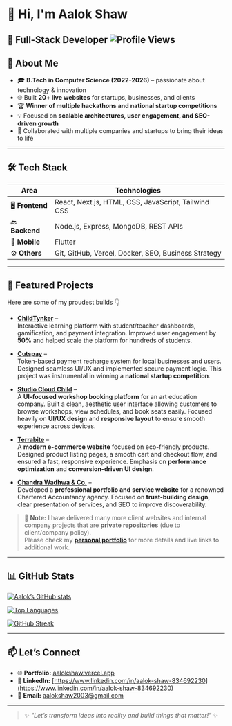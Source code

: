 <!--
  Welcome to my GitHub profile!
-->

# 👋 Hi, I'm Aalok Shaw  
🚀 Full-Stack Developer 
![Profile Views](https://komarev.com/ghpvc/?username=shawaalok2003&label=Profile%20Views&color=0e75b6&style=flat)
---

## 🚀 About Me

- 🎓 **B.Tech in Computer Science (2022-2026)** – passionate about technology & innovation  
- 🌐 Built **20+ live websites** for startups, businesses, and clients  
- 🏆 **Winner of multiple hackathons and national startup competitions**  
- 💡 Focused on **scalable architectures, user engagement, and SEO-driven growth**  
- 🤝 Collaborated with multiple companies and startups to bring their ideas to life  

---

## 🛠️ Tech Stack

| Area | Technologies |
|---|---------------|
| 🖥️ **Frontend** | React, Next.js, HTML, CSS, JavaScript, Tailwind CSS |
| 🔙 **Backend** | Node.js, Express, MongoDB, REST APIs |
| 📱 **Mobile** | Flutter |
| ⚙️ **Others** | Git, GitHub, Vercel, Docker, SEO, Business Strategy |

---

## 📂 Featured Projects

Here are some of my proudest builds 👇  

- **[ChildTynker](https://childtynker.com)** –  
  Interactive learning platform with student/teacher dashboards, gamification, and payment integration. Improved user engagement by **50%** and helped scale the platform for hundreds of students.  

- **[Cutspay](https://cutspay.com)** –  
  Token-based payment recharge system for local businesses and users. Designed seamless UI/UX and implemented secure payment logic. This project was instrumental in winning a **national startup competition**.  

- **[Studio Cloud Child](https://studiocloudchild.vercel.app)** –  
  A **UI-focused workshop booking platform** for an art education company. Built a clean, aesthetic user interface allowing customers to browse workshops, view schedules, and book seats easily. Focused heavily on **UI/UX design** and **responsive layout** to ensure smooth experience across devices.  

- **[Terrabite](https://terrabite-o5ec.vercel.app)** –  
  A **modern e-commerce website** focused on eco-friendly products. Designed product listing pages, a smooth cart and checkout flow, and ensured a fast, responsive experience. Emphasis on **performance optimization** and **conversion-driven UI design**.  

- **[Chandra Wadhwa & Co.](https://chandra-wadhwa.vercel.app/)** –  
  Developed a **professional portfolio and service website** for a renowned Chartered Accountancy agency. Focused on **trust-building design**, clear presentation of services, and SEO to improve discoverability.  

> 💼 **Note:** I have delivered many more client websites and internal company projects that are **private repositories** (due to client/company policy).  
> Please check my **[personal portfolio](https://aalokshaw.vercel.app)** for more details and live links to additional work.  

---

## 📊 GitHub Stats

[![Aalok’s GitHub stats](https://github-readme-stats.vercel.app/api?username=shawaalok2003&show_icons=true&theme=github_dark&hide_border=true)](https://github.com/anuraghazra/github-readme-stats)

[![Top Languages](https://github-readme-stats.vercel.app/api/top-langs/?username=shawaalok2003&layout=compact&theme=github_dark&hide_border=true)](https://github.com/anuraghazra/github-readme-stats)

[![GitHub Streak](https://streak-stats.demolab.com?user=shawaalok2003&theme=github-dark&hide_border=true)](https://git.io/streak-stats)

---

## 📫 Let’s Connect

- 🌐 **Portfolio:** [aalokshaw.vercel.app](https://aalokshaw.vercel.app)  
- 💼 **LinkedIn:** [https://www.linkedin.com/in/aalok-shaw-834692230](https://www.linkedin.com/in/aalok-shaw-834692230)  
- 📧 **Email:** aalokshaw2003@gmail.com  

---

> ✨ *"Let’s transform ideas into reality and build things that matter!"* ✨
